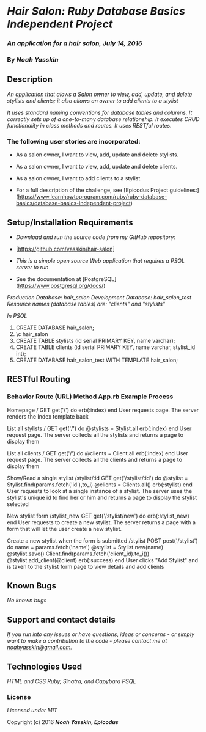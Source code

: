 # _Hair Salon: Ruby Database Basics Independent Project_

### _An application for a hair salon, July 14, 2016_

### By _**Noah Yasskin**_

## Description

_An application that alows a Salon owner to view, add, update, and delete stylists and clients; it also allows an owner to add clients to a stylist_

_It uses standard naming conventions for database tables and columns._
_It correctly sets up of a one-to-many database relationship._
_It executes CRUD functionality in class methods and routes._
_It uses RESTful routes._

### The following user stories are incorporated:
* As a salon owner, I want to view, add, update and delete stylists.
* As a salon owner, I want to view, add, update and delete clients.
* As a salon owner, I want to add clients to a stylist.

* For a full description of the challenge, see [Epicodus Project guidelines:]
(https://www.learnhowtoprogram.com/ruby/ruby-database-basics/database-basics-independent-project)

## Setup/Installation Requirements

* _Download and run the source code from my GitHub repository:_

* [https://github.com/yasskin/hair-salon]

* _This is a simple open source Web application that requires a PSQL server to run_

* See the documentation at [PostgreSQL] (https://www.postgresql.org/docs/)

_Production Database: hair_salon_
_Development Database: hair_salon_test_
_Resource names (database tables) are: "clients" and "stylists"_

_In PSQL_

1. CREATE DATABASE hair_salon;
2. \c hair_salon
2. CREATE TABLE stylists (id serial PRIMARY KEY, name varchar);
3. CREATE TABLE clients (id serial PRIMARY KEY, name varchar, stylist_id int);
4. CREATE DATABASE hair_salon_test WITH TEMPLATE hair_salon;

## RESTful Routing

### Behavior	Route (URL)	Method	App.rb Example	Process
Homepage	/	GET	get('/') do erb(:index) end	User requests page. The server renders the Index template back

List all stylists	/	GET	get('/') do @stylists = Stylist.all erb(:index) end	User request page. The server collects all the stylists and returns a page to display them

List all clients	/	GET	get('/') do @clients = Client.all erb(:index) end	User request page. The server collects all the clients and returns a page to display them

Show/Read a single stylist	/stylist/:id	GET	get('/stylist/:id') do @stylist = Stylist.find(params.fetch('id'),to_i) @clients = Clients.all() erb(:stylist) end	User requests to look at a single instance of a stylist. The server uses the stylist's unique id to find her or him and returns a page to display the stylist selected

New stylist form	/stylist_new	GET	get('/stylist/new') do erb(:stylist_new) end	User requests to create a new stylist. The server returns a page with a form that will let the user create a new stylist.

Create a new stylist when the form is submitted	/stylist	POST	post('/stylist') do name = params.fetch('name') @stylist = Stylist.new(name) @stylist.save() Client.find(params.fetch('client_id).to_i()) @stylist.add_client(@client) erb(:success) end	User clicks "Add Stylist" and is taken to the stylist form page to view details and add clients


## Known Bugs

_No known bugs_

## Support and contact details

_If you run into any issues or have questions, ideas or concerns - or simply want to make a contribution to the code - please contact me at noahyasskin@gmail.com._

## Technologies Used

_HTML and CSS_
_Ruby, Sinatra, and Capybara_
_PSQL_

### License

*Licensed under MIT*

Copyright (c) 2016 **_Noah Yasskin, Epicodus_**
